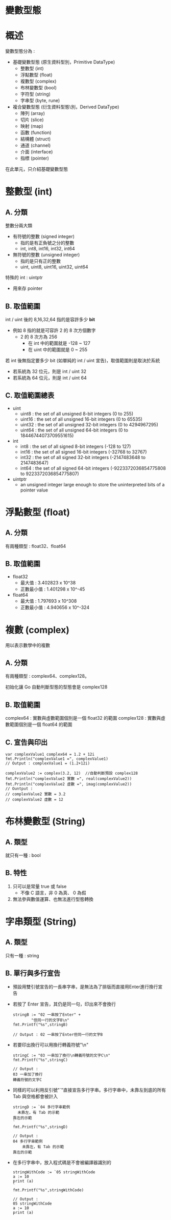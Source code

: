變數型態
===

# 概述 
變數型態分為 : 
* 基礎變數型態 (原生資料型別，Primitive DataType)
    * 整數型 (int)
    * 浮點數型 (float)
    * 複數型 (complex)
    * 布林變數型 (bool)
    * 字符型 (string)
    * 字串型 (byte, rune)
* 複合變數型態 (衍生資料型態\別，Derived DataType)
    * 陣列 (array)
    * 切片 (slice)
    * 映射 (map)
    * 函數 (function)
    * 結構體 (struct)
    * 通道 (channel)
    * 介面 (interface)
    * 指標 (pointer)
  
在此單元，只介紹基礎變數型態

# 整數型 (int)

## A. 分類
整數分兩大類 
* 有符號的整數 (signed integer)
  * 指的是有正負號之分的整數
  * int, int8, int16, int32, int64
* 無符號的整數 (unsigned integer)
  * 指的是只有正的整數
  * uint, uint8, uint16, uint32, uint64
  
特殊的 int : uintptr
* 用來存 pointer 

## B. 取值範圍
int / uint 後的 8,16,32,64 指的是容許多少 **bit** 
  * 例如 8 指的就是可容許 2 的 8 次方個數字
    * 2 的 8 次方為 256 
      * 在 int 中的範圍就是 -128 ~ 127
      * 在 uint 中的範圍就是 0 ~ 255
  
若 int 後無指定要多少 bit (如單純的 int / uint 宣告)，取值範圍則是取決於系統
* 若系統為 32 位元，則是 int / uint 32
* 若系統為 64 位元，則是 int / uint 64

## C. 取值範圍總表
* uint
  * uint8       : the set of all unsigned  8-bit integers (0 to 255)
  * uint16      : the set of all unsigned 16-bit integers (0 to 65535)
  * uint32      : the set of all unsigned 32-bit integers (0 to 4294967295)
  * uint64      : the set of all unsigned 64-bit integers (0 to 18446744073709551615)
* int
  * int8        : the set of all signed  8-bit integers (-128 to 127)
  * int16       : the set of all signed 16-bit integers (-32768 to 32767)
  * int32       : the set of all signed 32-bit integers (-2147483648 to 2147483647)
  * int64       : the set of all signed 64-bit integers (-9223372036854775808 to 9223372036854775807)
* uintptr  
  * an unsigned integer large enough to store the uninterpreted bits of a pointer value

  
# 浮點數型 (float)
## A. 分類
有兩種類型 : float32、float64 
## B. 取值範圍
* float32 
  * 最大值 : 3.402823 x 10^38
  * 正數最小值 : 1.401298 x 10^-45
* float64 
  * 最大值 : 1.797693 x 10^308
  * 正數最小值 : 4.940656 x 10^-324 
  
# 複數 (complex)
用以表示數學中的複數
## A. 分類
有兩種類型 : complex64、complex128。

初始化讓 Go 自動判斷型態的型態會是 complex128

## B. 取值範圍
complex64 : 實數與虛數範圍個別是一個 float32 的範圍
complex128 : 實數與虛數範圍個別是一個 float64 的範圍

## C. 宣告與印出
```go= 
var complexValue1 complex64 = 1.2 + 12i
fmt.Println("complexValue1 =", complexValue1)
// Output : complexValue1 = (1.2+12i)

complexValue2 := complex(3.2, 12)  //自動判斷預設 complex128
fmt.Println("complexValue2 實數 =", real(complexValue2))
fmt.Println("complexValue2 虛數 =", imag(complexValue2))
// Ountput :
// complexValue2 實數 = 3.2
// complexValue2 虛數 = 12
```

# 布林變數型 (String)
## A. 類型
就只有一種 : bool 

## B. 特性
1. 只可以是常量 true 或 false
   * 不像 C 語言，非 0 為真、 0 為假
2. 無法參與數值運算、也無法進行型態轉換

# 字串類型 (String)
## A. 類型
只有一種 : string

## B. 單行與多行宣告
* 預設用雙引號宣告的一長串字串，是無法為了排版而直接用Enter進行換行宣告
* 若按了 Enter 宣告，其仍是同一句，印出來不會換行
  ```go=
  stringB := "02 一串按了Enter" +
          "但同一行的文字B\n"
  fmt.Printf("%s",stringB)
  
  // Output : 02 一串按了Enter但同一行的文字B
  ```
* 若要印出換行可以用換行轉義符號"\n"
  ```go=
  stringC := "03 一串加了換行\n轉義符號的文字C\n"
  fmt.Printf("%s",stringC)
  
  // Output : 
  03 一串加了換行
  轉義符號的文字C
  ```

* 同樣的可以利用反引號"\`"直接宣告多行字串。多行字串中，未靠左到底的所有 Tab 與空格都會被計入
  ```go=
  stringD := `04 多行字串範例
    未靠左，有 Tab 的示範
  靠左的示範
  `
  fmt.Printf("%s",stringD)

  // Output : 
  04 多行字串範例
      未靠左，有 Tab 的示範
  靠左的示範
  ```

* 在多行字串中，放入程式碼是不會被編譯器識別的
  ```
  stringWithCode := `05 stringWithCode
  a := 10
  print (a)
  `
  fmt.Printf("%s",stringWithCode)

  // Output : 
  05 stringWithCode
  a := 10
  print (a)
  ```